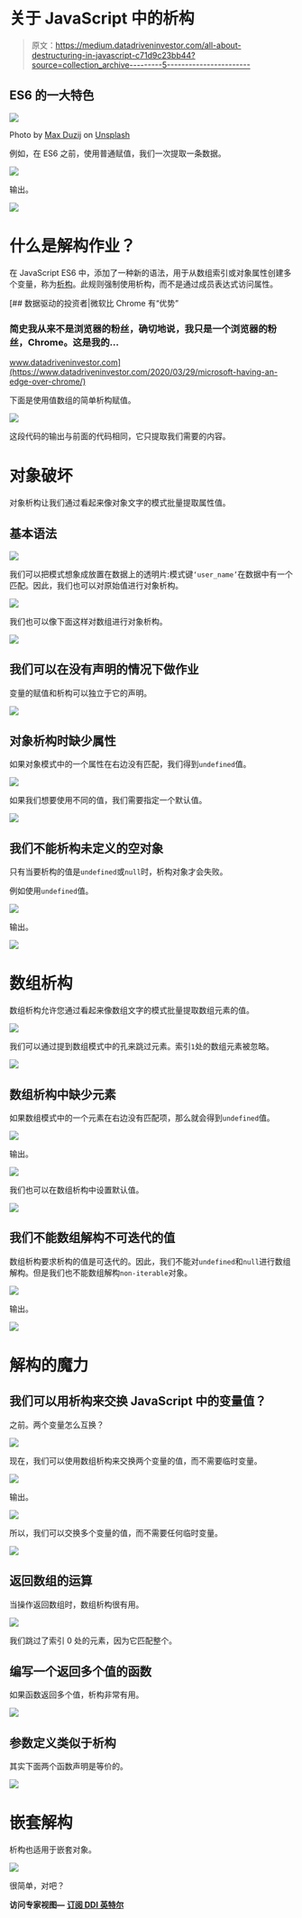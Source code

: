 # 关于 JavaScript 中的析构

> 原文：<https://medium.datadriveninvestor.com/all-about-destructuring-in-javascript-c71d9c23bb44?source=collection_archive---------5----------------------->

## ES6 的一大特色

![](img/8ab6d60340368ca83f669603090eb852.png)

Photo by [Max Duzij](https://unsplash.com/@max_duz?utm_source=medium&utm_medium=referral) on [Unsplash](https://unsplash.com?utm_source=medium&utm_medium=referral)

例如，在 ES6 之前，使用普通赋值，我们一次提取一条数据。

![](img/bcf1041d2c0574962e1819da36b79cb5.png)

输出。

![](img/2e317ef2a6ad88497fe8721d9c3d5d5d.png)

# 什么是解构作业？

在 JavaScript ES6 中，添加了一种新的语法，用于从数组索引或对象属性创建多个变量，称为[析构](https://eslint.org/docs/rules/prefer-destructuring#further-reading)。此规则强制使用析构，而不是通过成员表达式访问属性。

[](https://www.datadriveninvestor.com/2020/03/29/microsoft-having-an-edge-over-chrome/) [## 数据驱动的投资者|微软比 Chrome 有“优势”

### 简史我从来不是浏览器的粉丝，确切地说，我只是一个浏览器的粉丝，Chrome。这是我的…

www.datadriveninvestor.com](https://www.datadriveninvestor.com/2020/03/29/microsoft-having-an-edge-over-chrome/) 

下面是使用值数组的简单析构赋值。

![](img/bcd3cd95721e3024e00bc1b31f14ecd2.png)

这段代码的输出与前面的代码相同，它只提取我们需要的内容。

# **对象破坏**

对象析构让我们通过看起来像对象文字的模式批量提取属性值。

## 基本语法

![](img/9d5c66e08a9659f9e74c969ff7ec3ebc.png)

我们可以把模式想象成放置在数据上的透明片:模式键`‘user_name’`在数据中有一个匹配。因此，我们也可以对原始值进行对象析构。

![](img/226a9a46820df6497dd1533d3e9ad94b.png)

我们也可以像下面这样对数组进行对象析构。

![](img/6e039211d908c31709b74ecee4119921.png)

## 我们可以在没有声明的情况下做作业

变量的赋值和析构可以独立于它的声明。

![](img/a29d606204fbc511305db26780b29d11.png)

## 对象析构时缺少属性

如果对象模式中的一个属性在右边没有匹配，我们得到`undefined`值。

![](img/fa4a1d26063fa12c461d3de805375c4c.png)

如果我们想要使用不同的值，我们需要指定一个默认值。

![](img/0bc79894be3eb5bad9866b66537939c5.png)

## 我们不能析构未定义的空对象

只有当要析构的值是`undefined`或`null`时，析构对象才会失败。

例如使用`undefined`值。

![](img/6c503e6827e2161a61103289f164bb78.png)

输出。

![](img/5a9fdcb5861336c03b9101f476c75762.png)

# **数组析构**

数组析构允许您通过看起来像数组文字的模式批量提取数组元素的值。

![](img/c684c6ee81f901307c665eee012f71ce.png)

我们可以通过提到数组模式中的孔来跳过元素。索引`1`处的数组元素被忽略。

![](img/97c71b62693d46f973e6a289d6f7d176.png)

## 数组析构中缺少元素

如果数组模式中的一个元素在右边没有匹配项，那么就会得到`undefined`值。

![](img/411e1ad88e822c47943bee322ccaf0c2.png)

输出。

![](img/635894b258b06949f41e4417d2410496.png)

我们也可以在数组析构中设置默认值。

![](img/3b0c6d88da76249f61f92141ab4da405.png)

## 我们不能数组解构不可迭代的值

数组析构要求析构的值是可迭代的。因此，我们不能对`undefined`和`null`进行数组解构。但是我们也不能数组解构`non-iterable`对象。

![](img/3273d9e262f6113e0485fdfc48cf7e19.png)

输出。

![](img/bac675c243dbeac5409fdedef352ab87.png)

# 解构的魔力

## 我们可以用析构来交换 JavaScript 中的变量值？

之前。两个变量怎么互换？

![](img/4d1629ab9a6a44b29f49ede431060572.png)

现在，我们可以使用数组析构来交换两个变量的值，而不需要临时变量。

![](img/322e1839cd3847d039199ba34b7f1807.png)

输出。

![](img/206988ce81fca54441c4e8170e739eac.png)

所以，我们可以交换多个变量的值，而不需要任何临时变量。

![](img/f48916b3805104d29ea34e1c1a0f676f.png)

## 返回数组的运算

当操作返回数组时，数组析构很有用。

![](img/34ccfb26ffc6c5cedb94b646eff63829.png)

我们跳过了索引 0 处的元素，因为它匹配整个。

## 编写一个返回多个值的函数

如果函数返回多个值，析构非常有用。

![](img/3d2d3e5270c929a8446da66df6457576.png)

## **参数定义类似于析构**

其实下面两个函数声明是等价的。

![](img/923269e2eff70af54a4e920be47bf7c4.png)

# **嵌套解构**

析构也适用于嵌套对象。

![](img/38b478112ae064ccf48751dd5a4d2e3c.png)

很简单，对吧？

**访问专家视图—** [**订阅 DDI 英特尔**](https://datadriveninvestor.com/ddi-intel)